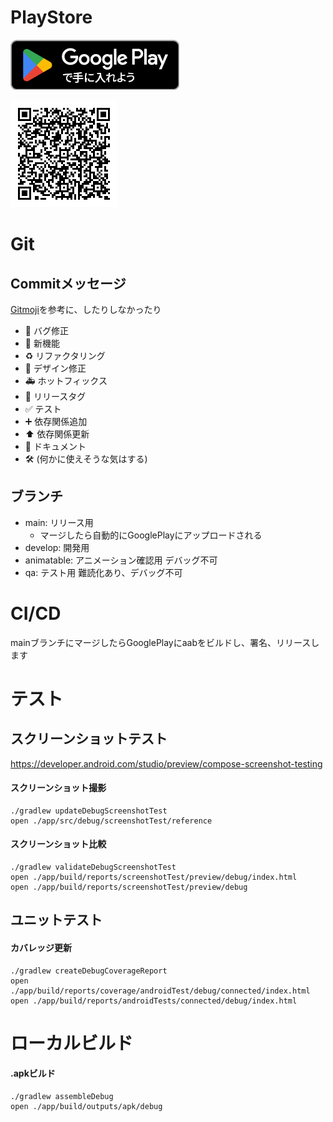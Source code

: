# PlayStore
[![ToPlayStore](play_store_image/GetItOnGooglePlay_Badge_Web_color_Japanese.png)](https://play.google.com/store/apps/details?id=com.akaiyukiusagi.quicktodo)  

![ToPlayStoreQR](play_store_image/todo_app_download.png)

# Git
## Commitメッセージ
[Gitmoji](https://gitmoji.dev/)を参考に、したりしなかったり

- 🐛 バグ修正
- 🚀 新機能
- ♻️ リファクタリング
- 🎨 デザイン修正
- 🚑 ホットフィックス
- 🔖 リリースタグ
- ✅ テスト
- ➕ 依存関係追加
- ⬆️ 依存関係更新
- 📝 ドキュメント
- 🛠️ (何かに使えそうな気はする)

## ブランチ
- main: リリース用
  - マージしたら自動的にGooglePlayにアップロードされる
- develop: 開発用
- animatable: アニメーション確認用 デバッグ不可
- qa: テスト用 難読化あり、デバッグ不可


# CI/CD
mainブランチにマージしたらGooglePlayにaabをビルドし、署名、リリースします


# テスト
## スクリーンショットテスト
https://developer.android.com/studio/preview/compose-screenshot-testing  

#### スクリーンショット撮影
```
./gradlew updateDebugScreenshotTest
open ./app/src/debug/screenshotTest/reference
```

#### スクリーンショット比較
```
./gradlew validateDebugScreenshotTest
open ./app/build/reports/screenshotTest/preview/debug/index.html
open ./app/build/reports/screenshotTest/preview/debug
```

## ユニットテスト
#### カバレッジ更新
```
./gradlew createDebugCoverageReport
open ./app/build/reports/coverage/androidTest/debug/connected/index.html
open ./app/build/reports/androidTests/connected/debug/index.html
```

# ローカルビルド
#### .apkビルド
```
./gradlew assembleDebug
open ./app/build/outputs/apk/debug
```